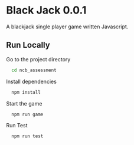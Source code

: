 
# Black Jack 0.0.1

A blackjack single player game written Javascript.



## Run Locally


Go to the project directory

```bash
  cd ncb_assessment
```

Install dependencies

```bash
  npm install
```

Start the game

```bash
  npm run game
```

Run Test

```bash
  npm run test
```


